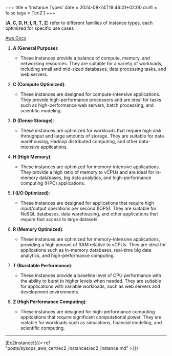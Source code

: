 +++
title = 'Instance Types'
date = 2024-08-24T19:46:01+02:00
draft = false
tags = ['ec2']
+++

(**A, C, D, H, I, R, T, Z**) refer to different families of instance types, each optimized for specific use cases

[Aws Docs](https://aws.amazon.com/ec2/instance-types/)
1. **A (General Purpose)**:
   - These instances provide a balance of compute, memory, and networking resources. They are suitable for a variety of workloads, including small and mid-sized databases, data processing tasks, and web servers.

2. **C (Compute Optimized)**:
   - These instances are designed for compute-intensive applications. They provide high-performance processors and are ideal for tasks such as high-performance web servers, batch processing, and scientific modeling.

3. **D (Dense Storage)**:
   - These instances are optimized for workloads that require high disk throughput and large amounts of storage. They are suitable for data warehousing, Hadoop distributed computing, and other data-intensive applications.

4. **H (High Memory)**:
   - These instances are optimized for memory-intensive applications. They provide a high ratio of memory to vCPUs and are ideal for in-memory databases, big data analytics, and high-performance computing (HPC) applications.

5. **I (I/O Optimized)**:
   - These instances are designed for applications that require high input/output operations per second (IOPS). They are suitable for NoSQL databases, data warehousing, and other applications that require fast access to large datasets.

6. **R (Memory Optimized)**:
   - These instances are optimized for memory-intensive applications, providing a high amount of RAM relative to vCPUs. They are ideal for applications such as in-memory databases, real-time big data analytics, and high-performance computing.

7. **T (Burstable Performance)**:
   - These instances provide a baseline level of CPU performance with the ability to burst to higher levels when needed. They are suitable for applications with variable workloads, such as web servers and development environments.

8. **Z (High Performance Computing)**:
   - These instances are designed for high-performance computing applications that require significant computational power. They are suitable for workloads such as simulations, financial modeling, and scientific computing.

--- 
[Ec2instance]({{< ref "posts/sysops_aws_cert/ec2_instances/ec2_instance.md" >}})
